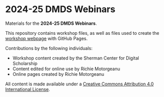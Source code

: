 # 2024-25 DMDS Webinars

Materials for the **2024-25 DMDS Webinars**.

This repository contains workshop files, as well as files used to create the [workshop webpage](https://scds.github.io/dmds24-25) with GitHub Pages.   

Contributions by the following individuals: 
- Workshop content created by the Sherman Center for Digital Scholarship
- Content edited for online use by Richie Motorgeanu
- Online pages created by Richie Motorgeanu
  
All content is made available under a [Creative Commons Attribution 4.0 International License](https://creativecommons.org/licenses/by/4.0/). 
